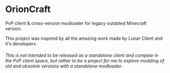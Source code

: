 # OrionCraft

PvP client & cross-version modloader for legacy outdated Minecraft version.

This project was inspired by all the amazing work made by Lunar Client and it's developers.

###### This is not intended to be released as a standalone client and compete in the PvP client space, but rather to be a project for me to explore modding of old and obsolete versions with a standalone modloader.
